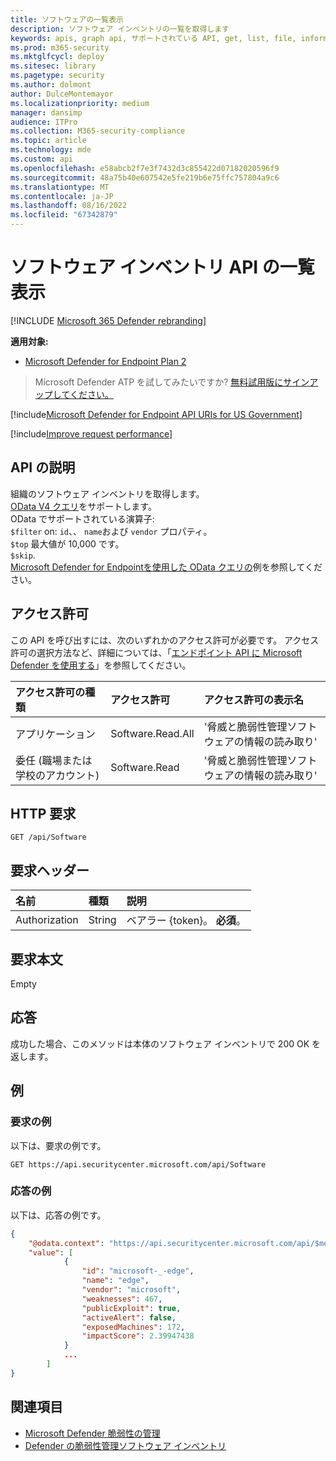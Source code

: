 ```yaml
---
title: ソフトウェアの一覧表示
description: ソフトウェア インベントリの一覧を取得します
keywords: apis, graph api, サポートされている API, get, list, file, information, software inventory, threat & Vulnerability management api, Microsoft Defender for Endpoint tvm api
ms.prod: m365-security
ms.mktglfcycl: deploy
ms.sitesec: library
ms.pagetype: security
ms.author: dolmont
author: DulceMontemayor
ms.localizationpriority: medium
manager: dansimp
audience: ITPro
ms.collection: M365-security-compliance
ms.topic: article
ms.technology: mde
ms.custom: api
ms.openlocfilehash: e58abcb2f7e3f7432d3c855422d07182020596f9
ms.sourcegitcommit: 48a75b40e607542e5fe219b6e75ffc757804a9c6
ms.translationtype: MT
ms.contentlocale: ja-JP
ms.lasthandoff: 08/16/2022
ms.locfileid: "67342879"
---
```

# <a name="list-software-inventory-api"></a>ソフトウェア インベントリ API の一覧表示

[!INCLUDE [Microsoft 365 Defender rebranding](../../includes/microsoft-defender.md)]

**適用対象:** 
- [Microsoft Defender for Endpoint Plan 2](https://go.microsoft.com/fwlink/p/?linkid=2154037)

> Microsoft Defender ATP を試してみたいですか? [無料試用版にサインアップしてください。](https://signup.microsoft.com/create-account/signup?products=7f379fee-c4f9-4278-b0a1-e4c8c2fcdf7e&ru=https://aka.ms/MDEp2OpenTrial?ocid=docs-wdatp-exposedapis-abovefoldlink)

[!include[Microsoft Defender for Endpoint API URIs for US Government](../../includes/microsoft-defender-api-usgov.md)]

[!include[Improve request performance](../../includes/improve-request-performance.md)]

## <a name="api-description"></a>API の説明

組織のソフトウェア インベントリを取得します。
<br>[OData V4 クエリ](https://www.odata.org/documentation/)をサポートします。
<br>OData でサポートされている演算子:
<br>```$filter``` on:  ```id```、、 ```name```および ```vendor``` プロパティ。
<br>```$top``` 最大値が 10,000 です。
<br>```$skip```.
<br>[Microsoft Defender for Endpointを使用した OData クエリの](exposed-apis-odata-samples.md)例を参照してください。

## <a name="permissions"></a>アクセス許可

この API を呼び出すには、次のいずれかのアクセス許可が必要です。 アクセス許可の選択方法など、詳細については、「[エンドポイント API に Microsoft Defender を使用する](apis-intro.md)」を参照してください。

アクセス許可の種類|アクセス許可|アクセス許可の表示名
:---|:---|:---
アプリケーション|Software.Read.All|'脅威と脆弱性管理ソフトウェアの情報の読み取り'
委任 (職場または学校のアカウント)|Software.Read|'脅威と脆弱性管理ソフトウェアの情報の読み取り'

## <a name="http-request"></a>HTTP 要求

```http
GET /api/Software
```

## <a name="request-headers"></a>要求ヘッダー

名前|種類|説明
:---|:---|:---
Authorization|String|ベアラー {token}。 **必須**。

## <a name="request-body"></a>要求本文

Empty

## <a name="response"></a>応答

成功した場合、このメソッドは本体のソフトウェア インベントリで 200 OK を返します。

## <a name="example"></a>例

### <a name="request-example"></a>要求の例

以下は、要求の例です。

```http
GET https://api.securitycenter.microsoft.com/api/Software
```

### <a name="response-example"></a>応答の例

以下は、応答の例です。

```json
{
    "@odata.context": "https://api.securitycenter.microsoft.com/api/$metadata#Software",
    "value": [
            {
                "id": "microsoft-_-edge",
                "name": "edge",
                "vendor": "microsoft",
                "weaknesses": 467,
                "publicExploit": true,
                "activeAlert": false,
                "exposedMachines": 172,
                "impactScore": 2.39947438
            }
            ...
        ]
}
```

## <a name="related-topics"></a>関連項目

- [Microsoft Defender 脆弱性の管理](/microsoft-365/security/defender-endpoint/next-gen-threat-and-vuln-mgt)
- [Defender の脆弱性管理ソフトウェア インベントリ](/microsoft-365/security/defender-endpoint/tvm-software-inventory)
